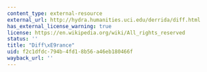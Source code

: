 ```yaml
---
content_type: external-resource
external_url: http://hydra.humanities.uci.edu/derrida/diff.html
has_external_license_warning: true
license: https://en.wikipedia.org/wiki/All_rights_reserved
status: ''
title: "Diff\xE9rance"
uid: f2c1dfdc-794b-4fd1-8b56-a46eb180466f
wayback_url: ''
---
```

